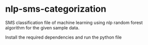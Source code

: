 # nlp-sms-categorization
SMS classification file of machine learning using nlp random forest algorithm for the given sample data.

Install the required dependencies and run the python file
